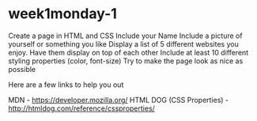 week1monday-1
=============

Create a page in HTML and CSS
Include your Name
Include a picture of yourself or something you like
Display a list of 5 different websites you enjoy. Have them display on top of each other
Include at least 10 different styling properties (color, font-size)
Try to make the page look as nice as possible

Here are a few links to help you out

MDN - https://developer.mozilla.org/
HTML DOG (CSS Properties) - http://htmldog.com/reference/cssproperties/
